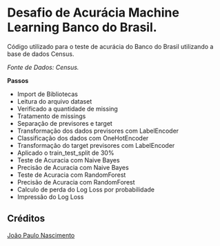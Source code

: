 # Desafio de Acurácia Machine Learning Banco do Brasil.

Código utilizado para o teste de acurácia do Banco do Brasil utilizando a base de dados Census.

<i>Fonte de Dados: Census.</i>

<b>Passos</b>
- Import de Bibliotecas
- Leitura do arquivo dataset
- Verificado a quantidade de missing
- Tratamento de missings
- Separação de previsores e target
- Transformação dos dados  previsores com LabelEncoder
- Classificação dos dados com OneHotEncoder 
- Transformação do target  previsores com LabelEncoder
- Aplicado o train_test_split de 30%
- Teste de Acuracia com Naive Bayes
- Precisão de Acuracia com Naive Bayes
- Teste de Acuracia com RandomForest
- Precisão de Acuracia com RandomForest
- Calculo de perda do Log Loss por probabilidade
- Impressão do Log Loss

Créditos
-------
<a href="https://www.linkedin.com/in/joaopaulolndev/">João Paulo Nascimento</a>
